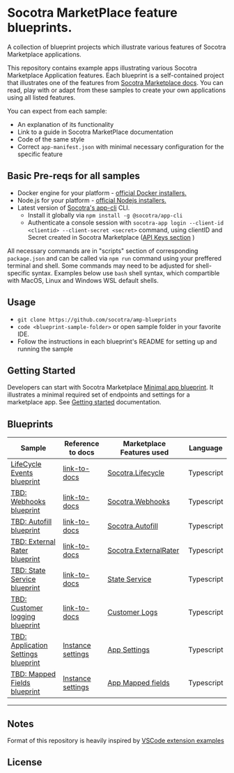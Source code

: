 
# Socotra MarketPlace feature blueprints.

A collection of blueprint projects which illustrate various features of Socotra Marketplace applications.

This repository contains example apps illustrating various Socotra Marketplace Application features. Each blueprint is a self-contained project that illustrates one of the features from [Socotra Marketplace docs](https://socotra.atlassian.net/wiki/spaces/MD/pages/2593620097/Reference+Guides). You can read, play with or adapt from these samples to create your own applications using all listed features.

You can expect from each sample:
- An explanation of its functionality
- Link to a guide in Socotra MarketPlace documentation
- Code of the same style
- Correct `app-manifest.json` with minimal necessary configuration for the specific feature


## Basic Pre-reqs for all samples

- Docker engine for your platform - [official Docker installers.](https://www.docker.com/)
- Node.js for your platform - [official Nodejs installers.](https://nodejs.org)
- Latest version of [Socotra's app-cli](https://www.npmjs.com/package/@socotra/app-cli) CLI.
    - Install it globally via `npm install -g @socotra/app-cli`
    - Authenticate a console session with `socotra-app login --client-id <clientid> --client-secret <secret>` command, using clientID and Secret created in
    Socotra Marketplace ([API Keys section](https://marketplace.socotra.com/dashboard/api-keys) )


All necessary commands are in "scripts" section of corresponding `package.json` and can be called via `npm run` command using your preffered terminal and shell. Some commands may need to be adjusted for shell-specific syntax. Examples below use `bash` shell syntax, which compartible with MacOS, Linux and Windows WSL default shells.

## Usage

- `git clone https://github.com/socotra/amp-blueprints`
- `code <blueprint-sample-folder>` or open sample folder in your favorite IDE.
- Follow the instructions in each blueprint's README for setting up and running the sample


## Getting Started

Developers can start with Socotra Marketplace [Minimal app blueprint](https://github.com/socotra/amp-blueprints/tree/main/app-minimal.sample). It illustrates a minimal required set of endpoints and settings for a marketplace app. See [Getting started](https://socotra.atlassian.net/wiki/spaces/MD/pages) documentation.

## Blueprints

| Sample | Reference to docs | Marketplace Features used| Language |
| ------ | ----- | --- | --- |
| [LifeCycle Events blueprint](https://github.com/socotra/amp-blueprints/tree/main/lifecycle-events.sample) | [link-to-docs](https://socotra.atlassian.net/wiki/spaces/MD/pages) | [Socotra.Lifecycle](https://socotra.atlassian.net/wiki/spaces/MD/pages)| Typescript
| [TBD: Webhooks blueprint](https://github.com/socotra/amp-blueprints/tree/main/webhooks-sample) | [link-to-docs](https://socotra.atlassian.net/wiki/spaces/MD/pages) | [Socotra.Webhooks](https://socotra.atlassian.net/wiki/spaces/MD/pages)| Typescript
| [TBD: Autofill blueprint](https://github.com/socotra/amp-blueprints/tree/main/autofill-sample) | [link-to-docs](https://socotra.atlassian.net/wiki/spaces/MD/pages) | [Socotra.Autofill](https://socotra.atlassian.net/wiki/spaces/MD/pages)| Typescript
| [TBD: External Rater blueprint](https://github.com/socotra/amp-blueprints/tree/main/external-rater-sample) | [link-to-docs](https://socotra.atlassian.net/wiki/spaces/MD/pages) | [Socotra.ExternalRater](https://socotra.atlassian.net/wiki/spaces/MD/pages)| Typescript
| [TBD: State Service blueprint](https://github.com/socotra/amp-blueprints/tree/main/state-service-sample) | [link-to-docs](https://socotra.atlassian.net/wiki/spaces/MD/pages) | [State Service](https://socotra.atlassian.net/wiki/spaces/MD/pages)| Typescript
| [TBD: Customer logging blueprint](https://github.com/socotra/amp-blueprints/tree/main/customer-logs-sample) | [link-to-docs](https://socotra.atlassian.net/wiki/spaces/MD/pages) | [Customer Logs](https://socotra.atlassian.net/wiki/spaces/MD/pages)| Typescript
| [TBD: Application Settings blueprint](https://github.com/socotra/amp-blueprints/tree/main/app-settings-sample) | [Instance settings](https://socotra.atlassian.net/wiki/spaces/MD/pages) | [App Settings](https://socotra.atlassian.net/wiki/spaces/MD/pages)| Typescript
| [TBD: Mapped Fields blueprint](https://github.com/socotra/amp-blueprints/tree/main/mapped-fields-sample) | [Instance settings](https://socotra.atlassian.net/wiki/spaces/MD/pages) | [App Mapped fields](https://socotra.atlassian.net/wiki/spaces/MD/pages)| Typescript




----

## Notes
Format of this repository is heavily inspired by [VSCode extension examples](https://github.com/microsoft/vscode-extension-samples)


## License


